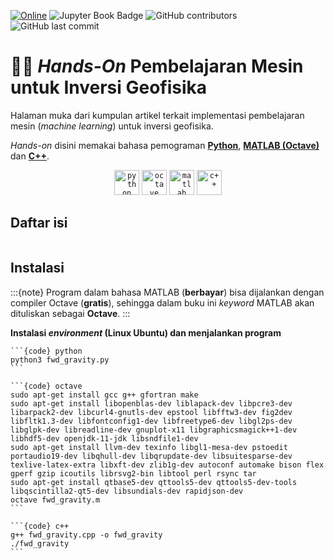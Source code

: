 [![Online](https://img.shields.io/badge/read-online-green.svg)](https://mheriyanto.dev/mlgi)
![Jupyter Book Badge](https://jupyterbook.org/badge.svg)
![GitHub contributors](https://img.shields.io/github/contributors/ezygeo-ai/mlgi)
![GitHub last commit](https://img.shields.io/github/last-commit/ezygeo-ai/mlgi)

# 🧑‍💻 ***Hands-On* Pembelajaran Mesin untuk Inversi Geofisika**

Halaman muka dari kumpulan artikel terkait implementasi pembelajaran mesin (*machine learning*) untuk inversi geofisika.

*Hands-on* disini memakai bahasa pemograman [**Python**](https://en.wikipedia.org/wiki/Python_(programming_language)), [**MATLAB (Octave)**](https://en.wikipedia.org/wiki/GNU_Octave) dan [**C++**](https://en.wikipedia.org/wiki/C%2B%2B). 

<p align="center">
  <code><a href="https://www.python.org" target="_blank"><img title="python" height="40" width="40" src="https://www.svgrepo.com/show/374016/python.svg"></a></code>
  <code><a href="https://octave.org" target="_blank"><img title="octave" height="40" width="40" src="https://upload.wikimedia.org/wikipedia/commons/6/6a/Gnu-octave-logo.svg"></a></code> 
  <code><a href="https://www.mathworks.com/products/matlab.html" target="_blank"><img title="matlab" height="40" width="40" src="https://www.svgrepo.com/show/373830/matlab.svg"></a></code>  
  <code><a href="https://en.cppreference.com/w/" target="_blank"><img title="c++" height="40" width="40" src="https://www.svgrepo.com/show/303480/c-logo.svg"></a></code>
</p>

## **Daftar isi**

```{tableofcontents}
```

## **Instalasi**

:::{note}
Program dalam bahasa MATLAB (**berbayar**) bisa dijalankan dengan compiler Octave (**gratis**), sehingga dalam buku ini *keyword* MATLAB akan dituliskan sebagai **Octave**.
:::


**Instalasi *environment* (Linux Ubuntu) dan menjalankan program**

````{tab-set-code}
```{code} python
python3 fwd_gravity.py
```

```{code} octave
sudo apt-get install gcc g++ gfortran make 
sudo apt-get install libopenblas-dev liblapack-dev libpcre3-dev libarpack2-dev libcurl4-gnutls-dev epstool libfftw3-dev fig2dev libfltk1.3-dev libfontconfig1-dev libfreetype6-dev libgl2ps-dev libglpk-dev libreadline-dev gnuplot-x11 libgraphicsmagick++1-dev libhdf5-dev openjdk-11-jdk libsndfile1-dev 
sudo apt-get install llvm-dev texinfo libgl1-mesa-dev pstoedit portaudio19-dev libqhull-dev libqrupdate-dev libsuitesparse-dev texlive-latex-extra libxft-dev zlib1g-dev autoconf automake bison flex gperf gzip icoutils librsvg2-bin libtool perl rsync tar 
sudo apt-get install qtbase5-dev qttools5-dev qttools5-dev-tools libqscintilla2-qt5-dev libsundials-dev rapidjson-dev
octave fwd_gravity.m
```

```{code} c++
g++ fwd_gravity.cpp -o fwd_gravity
./fwd_gravity
```
````